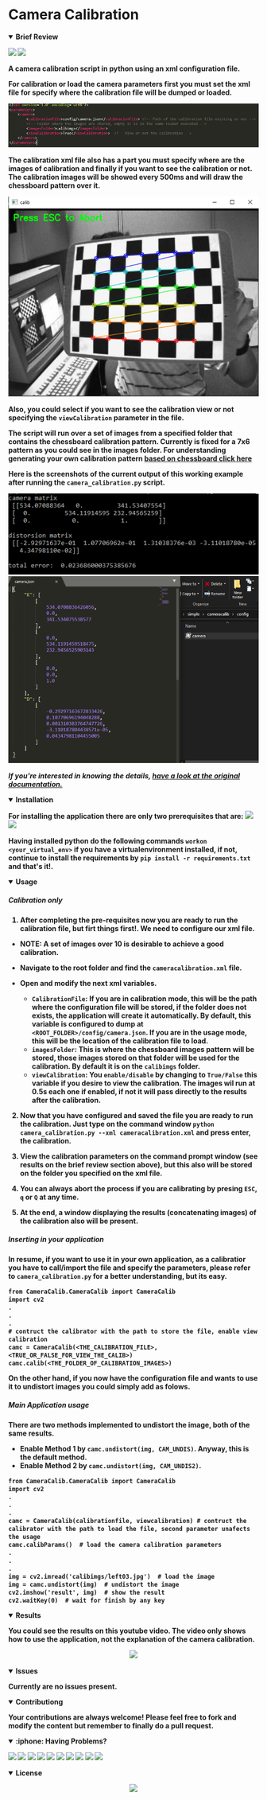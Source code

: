 # Camera Calibration

<details open>
<summary> <b>Brief Review<b></summary>

[<img src="https://img.shields.io/badge/-Python-FFD43B?style=for-the-badge&logo=python&logoColor=white&labelColor=4B8BBE" />]()
[<img src="https://img.shields.io/badge/-OpenCV-001010?style=for-the-badge&logo=python&logoColor=white&labelColor=0000AB" />]()

<p align = "center">

A camera calibration script in python using an xml configuration file. 

For calibration or load the camera parameters first you must set the xml file for specify where the calibration file will be dumped or loaded.

<p align = "center">
  <img src = "https://github.com/issaiass/CameraCalibration/blob/master/imgs/xmlfile.png">
</p>

The calibration xml file also has a part you must specify where are the images of calibration and finally if you want to see the calibration or not.  The calibration images will be showed every 500ms and will draw the chessboard pattern over it.  

<p align = "center">
  <img src = "https://github.com/issaiass/CameraCalibration/blob/master/imgs/calibchessboard.png">
</p>

Also, you could select if you want to see the calibration view or not specifying the `viewCalibration` parameter in the file.

The script will run over a set of images from a specified folder that contains the chessboard calibration pattern.
Currently is fixed for a 7x6 pattern as you could see in the images folder.
For understanding generating your own calibration pattern [based on chessboard click here](https://docs.opencv.org/master/da/d0d/tutorial_camera_calibration_pattern.html) 

Here is the screenshots of the current output of this working example after running the `camera_calibration.py` script.

</p>

<p align = "center">
  <img src = "https://github.com/issaiass/CameraCalibration/blob/master/imgs/results.png">
  <img src = "https://github.com/issaiass/CameraCalibration/blob/master/imgs/camerajson.png">
</p>

*If you're interested in knowing the details, [have a look at the original documentation.](https://opencv-python-tutroals.readthedocs.io/en/latest/py_tutorials/py_calib3d/py_calibration/py_calibration.html)*

</details>

<details open>
<summary> <b>Installation<b></summary>

For installing the application there are only two prerequisites that are:
[<img src="https://img.shields.io/badge/-OpenCV-001010?style=for-the-badge&logo=python&logoColor=white&labelColor=0000AB" />]()
[<img src="https://img.shields.io/badge/-Numpy-306998?style=for-the-badge&logo=python&logoColor=FFE873&labelColor=4B8BBE" />]()

Having installed python do the following commands `workon <your_virtual_env>` if you have a virtualenvironment installed, if not, continue to install the requirements by `pip install -r requirements.txt` and that's it!.

</details>


<details open>
<summary> <b>Usage<b></summary>

##### Calibration only

1. After completing the pre-requisites now you are ready to run the calibration file, but firt things first!.  We need to configure our xml file.

- NOTE:  A set of images over 10 is desirable to achieve a good calibration.


- Navigate to the root folder and find the `cameracalibration.xml` file.
- Open and modify the next xml variables.
  - `CalibrationFile`:  If you are in calibration mode, this will be the path where the configuration file will be stored, if the folder does not exists, the application will create it automatically.  By default, this variable is configured to dump at `<ROOT_FOLDER>/config/camera.json`. If you are in the usage mode, this will be the location of the calibration file to load.
  - `imagesFolder`:  This is where the chessboard images pattern will be stored, those images stored on that folder will be used for the calibration.  By default it is on the `calibimgs` folder.
  - `viewCalibration`:  You `enable/disable` by changing to `True/False` this variable if you desire to view the calibration.  The images wil run at 0.5s each one if enabled, if not it will pass directly to the results after the calibration.

2. Now that you have configured and saved the file you are ready to run the calibration.  Just type on the command window `python camera_calibration.py --xml cameracalibration.xml` and press enter, the calibration.

3. View the calibration parameters on the command prompt window (see results on the brief review section above), but this also will be stored on the folder you specified on the xml file.

4. You can always abort the process if you are calibrating by presing `ESC`, `q` or `Q` at any time.

5. At the end, a window displaying the results (concatenating images) of the calibration also will be present.

##### Inserting in your application

In resume, if you want to use it in your own application, as a calibratior you have to call/import the file and specify the parameters, please refer to `camera_calibration.py` for a better understanding, but its easy.

~~~
from CameraCalib.CameraCalib import CameraCalib
import cv2
.
.
.
# contruct the calibrator with the path to store the file, enable view calibration
camc = CameraCalib(<THE_CALIBRATION_FILE>, <TRUE_OR_FALSE_FOR_VIEW_THE_CALIB>)  
camc.calib(<THE_FOLDER_OF_CALIBRATION_IMAGES>)
~~~

On the other hand, if you now have the configuration file and wants to use it to undistort images you could simply add as folows.

##### Main Application usage

There are two methods implemented to undistort the image, both of the same results.
- Enable Method 1 by `camc.undistort(img, CAM_UNDIS)`.  Anyway, this is the default method.
- Enable Method 2 by `camc.undistort(img, CAM_UNDIS2)`.

~~~
from CameraCalib.CameraCalib import CameraCalib
import cv2
.
.
.
camc = CameraCalib(calibrationfile, viewcalibration) # contruct the calibrator with the path to load the file, second parameter unafects the usage
camc.calibParams()  # load the camera calibration parameters
.
.
.
img = cv2.imread('calibimgs/left03.jpg')  # load the image
img = camc.undistort(img)  # undistort the image
cv2.imshow('result', img)  # show the result
cv2.waitKey(0)  # wait for finish by any key
~~~
</details>

<details open>
<summary> <b>Results<b></summary>

You could see the results on this youtube video.  The video only shows how to use the application, not the explanation of the camera calibration.

<p align="center">

<img src= "https://img.youtube.com/vi/AaopkkjoLec/0.jpg" >

</p>

</details>

<details open>
<summary> <b>Issues<b></summary>

Currently are no issues present.

</details>

<details open>
<summary> <b>Contributiong<b></summary>

Your contributions are always welcome! Please feel free to fork and modify the content but remember to finally do a pull request.

</details>

<details open>
<summary> :iphone: <b>Having Problems?<b></summary>

<p align = "center">

[<img src="https://img.shields.io/badge/linkedin-%230077B5.svg?&style=for-the-badge&logo=linkedin&logoColor=white" />](https://www.linkedin.com/in/riawa)
[<img src="https://img.shields.io/badge/telegram-2CA5E0?style=for-the-badge&logo=telegram&logoColor=white"/>](https://t.me/issaiass)
[<img src="https://img.shields.io/badge/instagram-%23E4405F.svg?&style=for-the-badge&logo=instagram&logoColor=white">](https://www.instagram.com/daqsyspty/)
[<img src="https://img.shields.io/badge/twitter-%231DA1F2.svg?&style=for-the-badge&logo=twitter&logoColor=white" />](https://twitter.com/daqsyspty) 
[<img src ="https://img.shields.io/badge/facebook-%233b5998.svg?&style=for-the-badge&logo=facebook&logoColor=white%22">](https://www.facebook.com/daqsyspty)
[<img src="https://img.shields.io/badge/linkedin-%230077B5.svg?&style=for-the-badge&logo=linkedin&logoColor=white" />](https://www.linkedin.com/in/riawe)
[<img src="https://img.shields.io/badge/tiktok-%23000000.svg?&style=for-the-badge&logo=tiktok&logoColor=white" />](https://www.linkedin.com/in/riawe)
[<img src="https://img.shields.io/badge/whatsapp-%23075e54.svg?&style=for-the-badge&logo=whatsapp&logoColor=white" />](https://wa.me/50766168542?text=Hello%20Rangel)
[<img src="https://img.shields.io/badge/hotmail-%23ffbb00.svg?&style=for-the-badge&logo=hotmail&logoColor=white" />](mailto:issaiass@hotmail.com)
[<img src="https://img.shields.io/badge/gmail-%23D14836.svg?&style=for-the-badge&logo=gmail&logoColor=white" />](mailto:riawalles@gmail.com)

</p>

</details>

<details open>
<summary> <b>License<b></summary>
<p align = "center">
<img src= "https://mirrors.creativecommons.org/presskit/buttons/88x31/svg/by-sa.svg" />
</p>
</details>